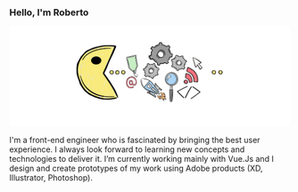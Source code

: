 ### Hello, I'm Roberto

<img src="https://raw.githubusercontent.com/r-jasinski/r-jasinski/master/header.png" alt="banner that says Monica Powell - software engineer, content creator and community organizer alongside a cartoon illustration of Monica">

I'm a front-end engineer who is fascinated by bringing the best user experience. I always look forward to learning new concepts and technologies to deliver it. I’m currently working mainly with Vue.Js and I design and create prototypes of my work using Adobe products (XD, Illustrator, Photoshop).


<!--
**r-jasinski/r-jasinski** is a ✨ _special_ ✨ repository because its `README.md` (this file) appears on your GitHub profile.

Here are some ideas to get you started:

- 🔭 I’m currently working on ...
- 🌱 I’m currently learning ...
- 👯 I’m looking to collaborate on ...
- 🤔 I’m looking for help with ...
- 💬 Ask me about ...
- 📫 How to reach me: ...
- 😄 Pronouns: ...
- ⚡ Fun fact: ...
-->
